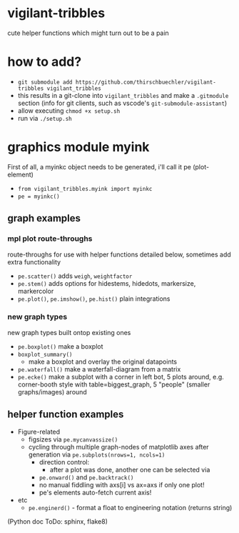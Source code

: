 # vigilant-tribbles
cute helper functions which might turn out to be a pain

# how to add?
- `git submodule add https://github.com/thirschbuechler/vigilant-tribbles vigilant_tribbles`
- this results in a git-clone into `vigilant_tribbles` and make a `.gitmodule` section (info for git clients, such as vscode's `git-submodule-assistant`)
- allow executing `chmod +x setup.sh`
- run via `./setup.sh`

# graphics module myink

First of all, a myinkc object needs to be generated, i'll call it pe (plot-element)

- `from vigilant_tribbles.myink import myinkc`
- `pe = myinkc()`

## graph examples
### mpl plot route-throughs
route-throughs for use with helper functions detailed below,
sometimes add extra functionality

- `pe.scatter()`
    adds `weigh`, `weightfactor`
- `pe.stem()`
    adds options for hidestems, hidedots, markersize, markercolor
- `pe.plot()`, `pe.imshow()`, `pe.hist()`
    plain integrations
### new graph types
new graph types built ontop existing ones
- `pe.boxplot()`
    make a boxplot
- `boxplot_summary()`
  - make a boxplot and overlay the original datapoints
- `pe.waterfall()`
    make a waterfall-diagram from a matrix
- `pe.ecke()`
    make a subplot with a corner in left bot, 5 plots around, e.g.
    corner-booth style with table=biggest_graph, 5 "people" (smaller graphs/images) around

## helper function examples
- Figure-related
  - figsizes via `pe.mycanvassize()`
  - cycling through multiple graph-nodes of matplotlib axes after 
    generation via `pe.subplots(nrows=1, ncols=1)`
    - direction control: 
      - after a plot was done, another one can be selected via
    - `pe.onward()` and `pe.backtrack()`
    - no manual fiddling with axs[i] vs ax=axs if only one plot!
    - pe's elements auto-fetch current axis!
- etc
  - `pe.enginerd()` - format a float to engineering notation (returns string)

(Python doc ToDo: sphinx, flake8)